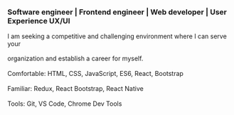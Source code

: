 ### Software engineer | Frontend engineer | Web developer | User Experience UX/UI

I am seeking a competitive and challenging environment where I can serve your  

organization and establish a career for myself.&#12288;

Comfortable: HTML, CSS, JavaScript, ES6, React, Bootstrap&#12288;

Familiar: Redux, React Bootstrap, React Native&#12288;

Tools: Git, VS Code, Chrome Dev Tools&#12288;


<!--
**goodqthe123/goodqthe123** is a ✨ _special_ ✨ repository because its `README.md` (this file) appears on your GitHub profile.

Here are some ideas to get you started:

- 🔭 I’m currently working on ...
- 🌱 I’m currently learning ...
- 👯 I’m looking to collaborate on ...
- 🤔 I’m looking for help with ...
- 💬 Ask me about ...
- 📫 How to reach me: ...
- 😄 Pronouns: ...
- ⚡ Fun fact: ...
-->
